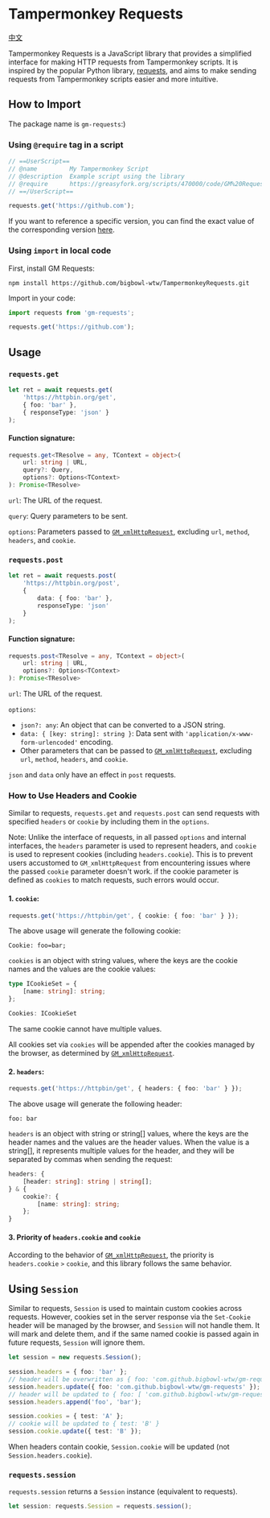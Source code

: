# Tampermonkey Requests

[中文](./README.zh_CN.md)

Tampermonkey Requests is a JavaScript library that provides a simplified interface for making HTTP requests from Tampermonkey scripts. It is inspired by the popular Python library, [requests](https://requests.readthedocs.io/en/latest/), and aims to make sending requests from Tampermonkey scripts easier and more intuitive.

## How to Import
The package name is `gm-requests`:)

### Using `@require` tag in a script

```javascript
// ==UserScript==
// @name         My Tampermonkey Script
// @description  Example script using the library
// @require      https://greasyfork.org/scripts/470000/code/GM%20Requests.js
// ==/UserScript==

requests.get('https://github.com');

```

If you want to reference a specific version, you can find the exact value of the corresponding version [here](https://greasyfork.org/zh-CN/scripts/470000-gm-requests/versions).

### Using `import` in local code

First, install GM Requests:

```base
npm install https://github.com/bigbowl-wtw/TampermonkeyRequests.git
```

Import in your code:

```javascript
import requests from 'gm-requests';

requests.get('https://github.com');
```

## Usage

### `requests.get`

```typescript
let ret = await requests.get(
    'https://httpbin.org/get',
    { foo: 'bar' },
    { responseType: 'json' }
);
```

#### Function signature:

```typescript
requests.get<TResolve = any, TContext = object>(
    url: string | URL,
    query?: Query,
    options?: Options<TContext>
): Promise<TResolve>
```

`url`: The URL of the request.

`query`: Query parameters to be sent.

`options`: Parameters passed to [`GM_xmlHttpRequest`](https://www.tampermonkey.net/documentation.php?locale=en#api:GM_xmlhttpRequest), excluding `url`, `method`, `headers`, and `cookie`.

### `requests.post`

```typescript
let ret = await requests.post(
    'https://httpbin.org/post',
    {
        data: { foo: 'bar' },
        responseType: 'json'
    }
);
```

#### Function signature:

```typescript
requests.post<TResolve = any, TContext = object>(
    url: string | URL,
    options?: Options<TContext>
): Promise<TResolve>
```

`url`: The URL of the request.

`options`:
- `json?: any`: An object that can be converted to a JSON string.
- `data: { [key: string]: string }`: Data sent with `'application/x-www-form-urlencoded'` encoding.
- Other parameters that can be passed to [`GM_xmlHttpRequest`](https://www.tampermonkey.net/documentation.php?locale=en#api:GM_xmlhttpRequest), excluding `url`, `method`, `headers`, and `cookie`.

`json` and `data` only have an effect in `post` requests.

### How to Use Headers and Cookie

Similar to requests, `requests.get` and `requests.post` can send requests with specified `headers` or `cookie` by including them in the `options`.

Note: Unlike the interface of requests, in all passed `options` and internal interfaces, the `headers` parameter is used to represent headers, and `cookie` is used to represent cookies (including `headers.cookie`). This is to prevent users accustomed to `GM_xmlHttpRequest` from encountering issues where the passed `cookie` parameter doesn't work. if the cookie parameter is defined as `cookies` to match requests, such errors would occur.

#### 1. `cookie`:

```typescript
requests.get('https://httpbin/get', { cookie: { foo: 'bar' } });
```

The above usage will generate the following cookie:

```text/plain
Cookie: foo=bar;
```

`cookies` is an object with string values, where the keys are the cookie names and the values are the cookie values:

```typescript
type ICookieSet = {
    [name: string]: string;
};

Cookies: ICookieSet
```

The same cookie cannot have multiple values.

All cookies set via `cookies` will be appended after the cookies managed by the browser, as determined by [`GM_xmlHttpRequest`](https://www.tampermonkey.net/documentation.php?locale=en#api:GM_xmlhttpRequest).

#### 2. `headers`:

```typescript
requests.get('https://httpbin/get', { headers: { foo: 'bar' } });
```

The above usage will generate the following header:

```text/plain
foo: bar
```

`headers` is an object with string or string[] values, where the keys are the header names and the values are the header values. When the value is a string[], it represents multiple values for the header, and they will be separated by commas when sending the request:

```typescript
headers: {
    [header: string]: string | string[];
} & {
    cookie?: {
        [name: string]: string;
    };
}
```

#### 3. Priority of `headers.cookie` and `cookie`

According to the behavior of [`GM_xmlHttpRequest`](https://www.tampermonkey.net/documentation.php?locale=en#api:GM_xmlhttpRequest), the priority is `headers.cookie` `>` `cookie`, and this library follows the same behavior.

## Using `Session`

Similar to requests, `Session` is used to maintain custom cookies across requests. However, cookies set in the server response via the `Set-Cookie` header will be managed by the browser, and `Session` will not handle them. It will mark and delete them, and if the same named cookie is passed again in future requests, `Session` will ignore them.

```typescript
let session = new requests.Session();

session.headers = { foo: 'bar' };
// header will be overwritten as { foo: 'com.github.bigbowl-wtw/gm-requests' }
session.headers.update({ foo: 'com.github.bigbowl-wtw/gm-requests' });
// header will be updated to { foo: [ 'com.github.bigbowl-wtw/gm-requests', 'bar' ]}
session.headers.append('foo', 'bar');

session.cookies = { test: 'A' };
// cookie will be updated to { test: 'B' }
session.cookie.update({ test: 'B' });
```

When headers contain cookie, `Session.cookie` will be updated (not `Session.headers.cookie`).

### `requests.session`

`requests.session` returns a `Session` instance (equivalent to requests).

```typescript
let session: requests.Session = requests.session();
```
